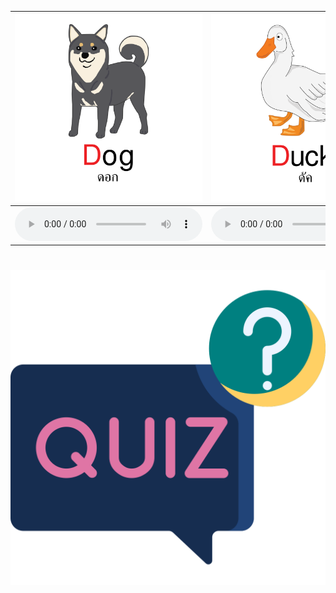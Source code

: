 <div class="carrousel">


|![](/media/img/D-E-F/dog.svg)|![](/media/img/D-E-F/duck.svg)|![](/media/img/D-E-F/donkey.svg)|![](/media/img/D-E-F/doctor.svg)|![](/media/img/D-E-F/dish.svg)|![](/media/img/D-E-F/desk.svg)|![](/media/img/D-E-F/egg.svg)|![](/media/img/D-E-F/eggplant.svg)|![](/media/img/D-E-F/elephant.svg)|![](/media/img/D-E-F/elbow.svg)|![](/media/img/D-E-F/envelope.svg)|![](/media/img/D-E-F/exercise.svg)|![](/media/img/D-E-F/fish.svg)|![](/media/img/D-E-F/football.svg)|![](/media/img/D-E-F/fork.svg)|![](/media/img/D-E-F/five.svg)|![](/media/img/D-E-F/flower.svg)|![](/media/img/D-E-F/farmer.svg)|
| :----: | :----: | :----: | :----: | :----: | :----: | :----: | :----: | :----: | :----: | :----: | :----: | :----: | :----: | :----: | :----: | :----: | :----: |
|![](/media/audio/dog.mp3)|![](/media/audio/duck.mp3)|![](/media/audio/donkey.mp3)|![](/media/audio/doctor.mp3)|![](/media/audio/dish.mp3)|![](/media/audio/desk.mp3)|![](/media/audio/egg.mp3)|![](/media/audio/eggplant.mp3)|![](/media/audio/elephant.mp3)|![](/media/audio/elbow.mp3)|![](/media/audio/envelope.mp3)|![](/media/audio/exercise.mp3)|![](/media/audio/fish.mp3)|![](/media/audio/football.mp3)|![](/media/audio/fork.mp3)|![](/media/audio/five.mp3)|![](/media/audio/flower.mp3)|![](/media/audio/farmer.mp3)|

</div>



# ![icon](/media/icons/quiz.svg) 

